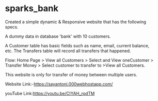 # sparks_bank

Created a simple dynamic & Responsive website that has the following specs.

A dummy data in database 'bank' with 10 customers.

A Customer table has basic fields such as name, email, current balance, etc. The Transfers table will record all transfers that happened.

Flow: Home Page > View all Customers > Select and View oneCustomer > Transfer Money > Select customer to transfer to >View all Customers.

This website is only for transfer of money between multiple users.

Website Link:-https://sayantoni.000webhostapp.com/

youTube Link:https://youtu.be/CIYAH_rodTM
